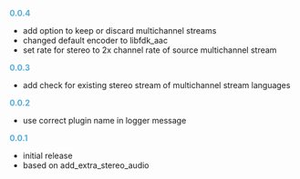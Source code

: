 
**<span style="color:#56adda">0.0.4</span>**
- add option to keep or discard multichannel streams
- changed default encoder to libfdk_aac
- set rate for stereo to 2x channel rate of source multichannel stream

**<span style="color:#56adda">0.0.3</span>**
- add check for existing stereo stream of multichannel stream languages

**<span style="color:#56adda">0.0.2</span>**
- use correct plugin name in logger message

**<span style="color:#56adda">0.0.1</span>**
- initial release
- based on add_extra_stereo_audio
